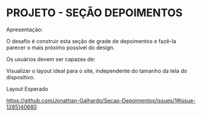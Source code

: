 # PROJETO - SEÇÃO DEPOIMENTOS<br>

Apresentação:

O desafio é construir esta seção de grade de depoimentos e fazê-la parecer o mais próximo possível do design.<br>

Os usuários devem ser capazes de:

Visualizar o layout ideal para o site, independente do tamanho da tela do dispositivo.
  
Layout Esperado 

https://github.com/Jonathan-Galhardo/Secao-Depoimentos/issues/1#issue-1285140680
